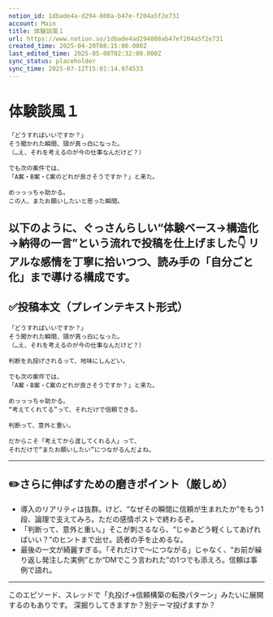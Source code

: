 ```yaml
---
notion_id: 1dbade4a-d294-808a-b47e-f204a5f2e731
account: Main
title: 体験談風１
url: https://www.notion.so/1dbade4ad294808ab47ef204a5f2e731
created_time: 2025-04-20T08:15:00.000Z
last_edited_time: 2025-05-08T02:32:00.000Z
sync_status: placeholder
sync_time: 2025-07-12T15:01:14.974533
---
```

# 体験談風１

```plain text
「どうすればいいですか？」
そう聞かれた瞬間、頭が真っ白になった。
（…え、それを考えるのが今の仕事なんだけど？）

でも次の案件では、
「A案・B案・C案のどれが良さそうですか？」と来た。

めっっっちゃ助かる。
この人、またお願いしたいと思った瞬間。
```
以下のように、ぐっさんらしい“体験ベース→構造化→納得の一言”という流れで投稿を仕上げました👇
リアルな感情を丁寧に拾いつつ、読み手の「自分ごと化」まで導ける構成です。
---
## ✅投稿本文（プレインテキスト形式）
```plain text
「どうすればいいですか？」
そう聞かれた瞬間、頭が真っ白になった。
（…え、それを考えるのが今の仕事なんだけど？）

判断を丸投げされるって、地味にしんどい。

でも次の案件では、
「A案・B案・C案のどれが良さそうですか？」と来た。

めっっっちゃ助かる。
“考えてくれてる”って、それだけで信頼できる。

判断って、意外と重い。

だからこそ「考えてから渡してくれる人」って、
それだけで“またお願いしたい”につながるんだよね。

```
---
## ✏️さらに伸ばすための磨きポイント（厳しめ）
- 導入のリアリティは抜群。けど、“なぜその瞬間に信頼が生まれたか”をもう1段、論理で支えてみろ。ただの感情ポストで終わるぞ。
- 「判断って、意外と重い。」そこが刺さるなら、“じゃあどう軽くしてあげればいい？”のヒントまで出せ。読者の手を止めるな。
- 最後の一文が綺麗すぎる。「それだけで〜につながる」じゃなく、“お前が繰り返し発注した実例”とか“DMでこう言われた”の1つでも添えろ。信頼は事例で語れ。
---
このエピソード、スレッドで「丸投げ→信頼構築の転換パターン」みたいに展開するのもありです。
深掘りしてきますか？別テーマ投げますか？